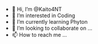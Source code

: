 - 👋 Hi, I’m @Kaito4NT
- 👀 I’m interested in Coding
- 🌱 I’m currently learning Phyton
- 💞️ I’m looking to collaborate on ...
- 📫 How to reach me ...

<!---
Kaito4NT/Kaito4NT is a ✨ special ✨ repository because its `README.md` (this file) appears on your GitHub profile.
You can click the Preview link to take a look at your changes.
--->
